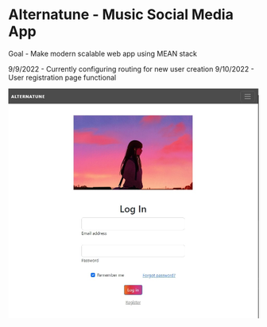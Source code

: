 # Alternatune - Music Social Media App
Goal - Make modern scalable web app using MEAN stack

9/9/2022 - Currently configuring routing for new user creation
9/10/2022 - User registration page functional

![My Image](alternatuneCover.jpg)
